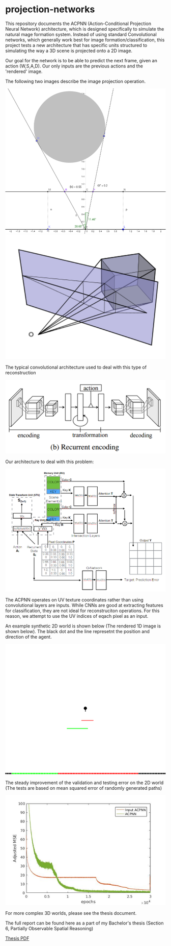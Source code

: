 # projection-networks

This repository documents the ACPNN (Action-Conditional Projection Neural Network) architecture, which is designed specifically to
simulate the natural mage formation system. Instead of using standard Convolutional networks, which generally work best for 
image formation/classification, this project tests a new architecture that has specific units structured to simulating the way a 3D scene 
is projected onto a 2D image.

Our goal for the network is to be able to predict the next frame, given an action (W,S,A,D). Our only inputs are the previous actions and the 'rendered' image.

The following two images describe the image projection operation.

<img src="https://github.com/SaipraveenB/projection-networks/blob/master/perspective-diagram.png" width="512">
<img src="https://github.com/SaipraveenB/projection-networks/blob/master/perspective.png" width="512">

The typical convolutional architecture used to deal with this type of reconstruction 

<img src="https://github.com/SaipraveenB/projection-networks/blob/master/conv-deconv.PNG" width="512">

Our architecture to deal with this problem: 

<img src="https://github.com/SaipraveenB/projection-networks/blob/master/acpnn-relu-dqn-2.png" width="512">

The ACPNN operates on UV texture coordinates rather than using convolutional layers are inputs. While CNNs are good at extracting features for classification, they are not ideal for reconstruciton operations. For this reason, we attempt to use the UV indices of eqach pixel as an input.

An example synthetic 2D world is shown below (The rendered 1D image is shown below). The black dot and the line represetnt the position and direction of the agent.

<img src="https://github.com/SaipraveenB/projection-networks/blob/master/doubleline_wp.png" width="512">

The steady improvement of the validation and testing error on the 2D world (The tests are based on mean squared error of randomly generated paths)

<img src="https://github.com/SaipraveenB/projection-networks/blob/master/inpacpnn_wo_conv.jpg" width="512">

For more complex 3D worlds, please see the thesis document.

The full report can be found here as a part of my Bachelor's thesis (Section 6, Partially Observable Spatial Reasoning)

[Thesis PDF](btpthesis.pdf)
